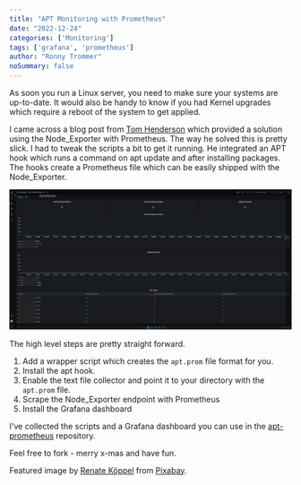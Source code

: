 ```yaml
---
title: "APT Monitoring with Prometheus"
date: "2022-12-24"
categories: ['Monitoring']
tags: ['grafana', 'prometheus']
author: "Ronny Trommer"
noSummary: false
---
```


As soon you run a Linux server, you need to make sure your systems are up-to-date.
It would also be handy to know if you had Kernel upgrades which require a reboot of the system to get applied.

I came across a blog post from [Tom Henderson](https://tom-henderson.github.io/2020/12/04/apt-grafana-prometheus.html) which provided a solution using the Node_Exporter with Prometheus.
The way he solved this is pretty slick.
I had to tweak the scripts a bit to get it running.
He integrated an APT hook which runs a command on apt update and after installing packages.
The hooks create a Prometheus file which can be easily shipped with the Node_Exporter.

![](apt-monitoring-screenshot.webp)

The high level steps are pretty straight forward.
1. Add a wrapper script which creates the `apt.prom` file format for you.
2. Install the apt hook.
3. Enable the text file collector and point it to your directory with the `apt.prom` file.
4. Scrape the Node_Exporter endpoint with Prometheus
5. Install the Grafana dashboard

I've collected the scripts and a Grafana dashboard you can use in the [apt-prometheus](https://github.com/labmonkeys-space/apt-prometheus) repository.

Feel free to fork - merry x-mas and have fun.

Featured image by [Renate Köppel](https://pixabay.com/users/renateko-15186262/?utm_source=link-attribution&amp;utm_medium=referral&amp;utm_campaign=image&amp;utm_content=6006042) from [Pixabay](https://pixabay.com//?utm_source=link-attribution&amp;utm_medium=referral&amp;utm_campaign=image&amp;utm_content=6006042).